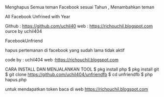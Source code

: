 Menghapus Semua teman Facebook sesuai Tahun , Menambahkan teman

All Facebook Unfrined with Year


<!---[Sumber Coding Source Create Bye]-->
Github : https://github.com/uchil40
web : https://richouchil.blogspot.com
ource by uchil404
<!---[Sumber Coding Source Create Bye]-->

FacebookUnfriend

hapus pertemanan di facebook yang sudah lama tidak aktif

code by : uchil404
web :https://richouchil.blogspot.com

CARA INSTALL DAN MENJALANKAN TOOL
  $ pkg install php
  $ pkg install git
  $ git clone https://github.com/uchil404/unfriendfb
  $ cd unfriendfb
  $ php hapus.php
  
  
untuk mendapatkan token baca di web https://richouchil.blogspot.com
